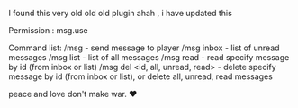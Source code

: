 

I found this very old old old plugin ahah , i have updated this


Permission : msg.use



Command list:
/msg <player> <message> - send message to player
/msg inbox - list of unread messages
/msg list - list of all messages
/msg read <id> - read specify message by id (from inbox or list)
/msg del <id, all, unread, read> - delete specify message by id (from inbox or list), or delete all, unread, read messages

  peace and love don't make war. ♥
